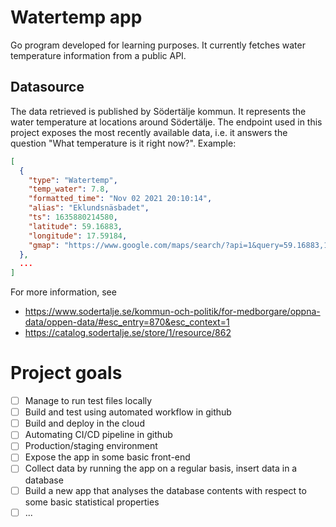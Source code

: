 # Watertemp app

Go program developed for learning purposes. It currently fetches water temperature information from a public API.

## Datasource

The data retrieved is published by Södertälje kommun. It represents the water temperature at locations around Södertälje. The endpoint used in this project exposes the most recently available data, i.e. it answers the question "What temperature is it right now?". Example:  

```json
[
  {
    "type": "Watertemp",
    "temp_water": 7.8,
    "formatted_time": "Nov 02 2021 20:10:14",
    "alias": "Eklundsnäsbadet",
    "ts": 1635880214580,
    "latitude": 59.16883,
    "longitude": 17.59184,
    "gmap": "https://www.google.com/maps/search/?api=1&query=59.16883,17.59184"
  },
  ...
] 
```

For more information, see 

* https://www.sodertalje.se/kommun-och-politik/for-medborgare/oppna-data/oppen-data/#esc_entry=870&esc_context=1
* https://catalog.sodertalje.se/store/1/resource/862


# Project goals

* [ ] Manage to run test files locally
* [ ] Build and test using automated workflow in github
* [ ] Build and deploy in the cloud
* [ ] Automating CI/CD pipeline in github
* [ ] Production/staging environment
* [ ] Expose the app in some basic front-end
* [ ] Collect data by running the app on a regular basis, insert data in a database
* [ ] Build a new app that analyses the database contents with respect to some basic statistical properties
* [ ] ...
